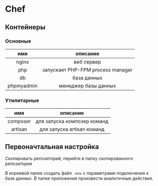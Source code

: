 # Chef

## Контейнеры

### Основные

| имя | описание |
|:---:|:---:|
|nginx| веб сервер |
|php| запускает PHP-FPM process manager |
|db| база данных |
|phpmyadmin| менеджер базы данных |

### Утилитарные

| имя | описание |
|:---:|:---:|
|composer| для запуска композер команд |
|artisan| для запуска artisan команд |

## Первоначтальная настройка 

Скопировать репозиторий, перейти в папку скопированного репозитория

В корневой папке создать файл `.env` с параметрами подключения к базе данных. В папке приложения произвести аналогичные действия.
